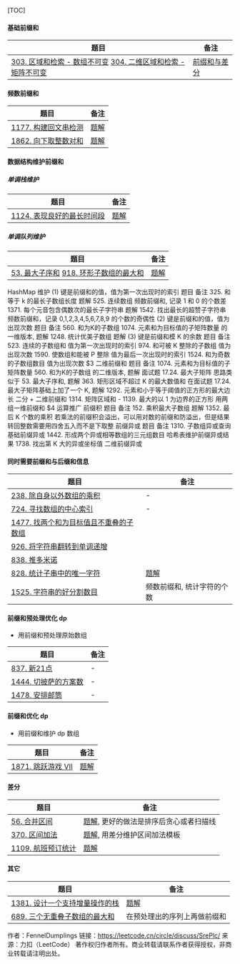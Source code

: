 

[TOC]



#### 基础前缀和

| 题目                                                         | 备注                                                         |
| ------------------------------------------------------------ | ------------------------------------------------------------ |
| [303. 区域和检索 - 数组不可变](https://leetcode-cn.com/problems/range-sum-query-immutable/) [304. 二维区域和检索 - 矩阵不可变](https://leetcode-cn.com/problems/range-sum-query-2d-immutable/) | [前缀和与差分](https://leetcode.cn/link/?target=https%3A%2F%2Fchengzhaoxi.xyz%2F25169.html) |

#### 频数前缀和

| 题目                                                         | 备注                                                         |
| ------------------------------------------------------------ | ------------------------------------------------------------ |
| [1177. 构建回文串检测](https://leetcode-cn.com/problems/can-make-palindrome-from-substring/) | [题解](https://leetcode.cn/link/?target=https%3A%2F%2Fchengzhaoxi.xyz%2F321431d8.html) |
| [1862. 向下取整数对和](https://leetcode-cn.com/problems/sum-of-floored-pairs/) | [题解](https://leetcode.cn/link/?target=https%3A%2F%2Fchengzhaoxi.xyz%2F7e1cd469.html) |

#### 数据结构维护前缀和

##### 单调栈维护

| 题目                                                         | 备注                                                         |
| ------------------------------------------------------------ | ------------------------------------------------------------ |
| [1124. 表现良好的最长时间段](https://leetcode-cn.com/problems/longest-well-performing-interval/) | [题解](https://leetcode.cn/link/?target=https%3A%2F%2Fchengzhaoxi.xyz%2F62e87f73.html) |

##### 单调队列维护

| 题目                                                         | 备注                                                         |
| ------------------------------------------------------------ | ------------------------------------------------------------ |
| [53. 最大子序和](https://leetcode-cn.com/problems/maximum-subarray/) [918. 环形子数组的最大和](https://leetcode-cn.com/problems/maximum-sum-circular-subarray/) | [题解](https://leetcode.cn/link/?target=https%3A%2F%2Fchengzhaoxi.xyz%2F8501.html) |

HashMap 维护
(1) 键是前缀和的值，值为第一次出现时的索引
题目	备注
325. 和等于 k 的最长子数组长度	题解
525. 连续数组	频数前缀和, 记录 1 和 0 的个数差
1371. 每个元音包含偶数次的最长子字符串	题解
1542. 找出最长的超赞子字符串	频数前缀和，记录 0,1,2,3,4,5,6,7,8,9 的个数的奇偶性
(2) 键是前缀和的值，值为出现次数
题目	备注
560. 和为K的子数组	1074. 元素和为目标值的子矩阵数量 的一维版本, 题解
1248. 统计优美子数组	题解
(3) 键是前缀和模 K 的余数
题目	备注
523. 连续的子数组和	值为第一次出现时的索引
974. 和可被 K 整除的子数组	值为出现次数
1590. 使数组和能被 P 整除	值为最后一次出现时的索引
1524. 和为奇数的子数组数目	值为出现次数
$3 二维前缀和
题目	备注
1074. 元素和为目标值的子矩阵数量	560. 和为K的子数组 的二维版本, 题解
面试题 17.24. 最大子矩阵	思路类似于 53. 最大子序和, 题解
363. 矩形区域不超过 K 的最大数值和	在面试题 17.24. 最大子矩阵基础上加了一个 K, 题解
1292. 元素和小于等于阈值的正方形的最大边长	二分 + 二维前缀和
1314. 矩阵区域和	-
1139. 最大的以 1 为边界的正方形	用两组一维前缀和
$4 运算推广
前缀积
题目	备注
152. 乘积最大子数组	题解
1352. 最后 K 个数的乘积	若乘法的前缀积会溢出，可以用对数的前缀和防溢出，但是结果转回整数需要用四舍五入而不是下取整
前缀异或
题目	备注
1310. 子数组异或查询	基础前缀异或
1442. 形成两个异或相等数组的三元组数目	哈希表维护前缀异或结果
1738. 找出第 K 大的异或坐标值	二维前缀异或



#### 同时需要前缀和与后缀和信息

| 题目                                                         | 备注                                                         |
| ------------------------------------------------------------ | ------------------------------------------------------------ |
| [238. 除自身以外数组的乘积](https://leetcode-cn.com/problems/product-of-array-except-self/) | -                                                            |
| [724. 寻找数组的中心索引](https://leetcode-cn.com/problems/find-pivot-index/) | -                                                            |
| [1477. 找两个和为目标值且不重叠的子数组](https://leetcode-cn.com/problems/find-two-non-overlapping-sub-arrays-each-with-target-sum/) |                                                              |
| [926. 将字符串翻转到单调递增](https://leetcode-cn.com/problems/flip-string-to-monotone-increasing/) |                                                              |
| [838. 推多米诺](https://leetcode-cn.com/problems/push-dominoes/) |                                                              |
| [828. 统计子串中的唯一字符](https://leetcode-cn.com/problems/count-unique-characters-of-all-substrings-of-a-given-string/) | [题解](https://leetcode.cn/link/?target=https%3A%2F%2Fchengzhaoxi.xyz%2Fe52b9148.html) |
| [1525. 字符串的好分割数目](https://leetcode-cn.com/problems/number-of-good-ways-to-split-a-string/) | 频数前缀和, 统计字符的个数                                   |

#### 前缀和预处理优化 dp

- 用前缀和预处理原始数组

| 题目                                                         | 备注 |
| ------------------------------------------------------------ | ---- |
| [837. 新21点](https://leetcode-cn.com/problems/new-21-game/) | -    |
| [1444. 切披萨的方案数](https://leetcode-cn.com/problems/number-of-ways-of-cutting-a-pizza/) | -    |
| [1478. 安排邮筒](https://leetcode-cn.com/problems/allocate-mailboxes/) | -    |

#### 前缀和优化 dp

- 用前缀和维护 dp 数组

| 题目                                                         | 备注                                                         |
| ------------------------------------------------------------ | ------------------------------------------------------------ |
| [1871. 跳跃游戏 VII](https://leetcode-cn.com/problems/jump-game-vii/) | [题解](https://leetcode.cn/link/?target=https%3A%2F%2Fchengzhaoxi.xyz%2F8fa62e7.html) |

#### 差分

| 题目                                                         | 备注                                                         |
| ------------------------------------------------------------ | ------------------------------------------------------------ |
| [56. 合并区间](https://leetcode-cn.com/problems/merge-intervals/) | [题解](https://leetcode.cn/link/?target=https%3A%2F%2Fchengzhaoxi.xyz%2F11686.html), 更好的做法是排序后贪心或者扫描线 |
| [370. 区间加法](https://leetcode-cn.com/problems/range-addition/) | [题解](https://leetcode.cn/link/?target=https%3A%2F%2Fchengzhaoxi.xyz%2F58832.html), 用差分维护区间加法模板 |
| [1109. 航班预订统计](https://leetcode-cn.com/problems/corporate-flight-bookings/) | [题解](https://leetcode.cn/link/?target=https%3A%2F%2Fchengzhaoxi.xyz%2F58832.html) |

#### 其它

| 题目                                                         | 备注                                                         |
| ------------------------------------------------------------ | ------------------------------------------------------------ |
| [1381. 设计一个支持增量操作的栈](https://leetcode-cn.com/problems/design-a-stack-with-increment-operation/) | [题解](https://leetcode.cn/link/?target=https%3A%2F%2Fchengzhaoxi.xyz%2F34670.html) |
| [689. 三个无重叠子数组的最大和](https://leetcode-cn.com/problems/maximum-sum-of-3-non-overlapping-subarrays/) | 在预处理出的序列上再做前缀和                                 |

作者：FennelDumplings
链接：https://leetcode.cn/circle/discuss/SrePlc/
来源：力扣（LeetCode）
著作权归作者所有。商业转载请联系作者获得授权，非商业转载请注明出处。

